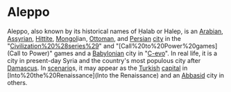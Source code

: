 # Aleppo

Aleppo, also known by its historical names of Ḥalab or Halep, is an [Arabian](Arabian), [Assyrian](Assyrian), [Hittite](Hittite), [Mongol](Mongol)ian, [Ottoman](Ottoman), and [Persian](Persian) [city](city) in the "[Civilization%20%28series%29](Civilization)" and "[Call%20to%20Power%20games](Call to Power)" games and a [Babylonian](Babylonian) city in "[C-evo](C-evo)". In real life, it is a city in present-day Syria and the country's most populous city after [Damascus](Damascus).
In [scenario](scenario)s, it may appear as the [Turkish](Turkish) [capital](capital) in [Into%20the%20Renaissance](Into the Renaissance) and an [Abbasid](Abbasid) city in others.